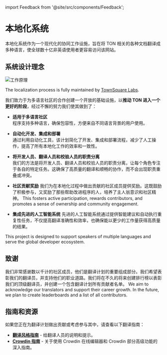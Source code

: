 import Feedback from '@site/src/components/Feedback';

# 本地化系统

本地化系统作为一个现代化的协同工作设施，旨在将 TON 相关的各种文档翻译成多种语言，使全球数十亿非英语使用者更容易访问该网站。

## 系统设计理念

![工作原理](/img/localizationProgramGuideline/localization-program.png)

The localization process is fully maintained by [TownSquare Labs](https://github.com/TownSquareXYZ).

我们致力于为多语言社区的合作创建一个开放的基础设施，以**推动 TON 进入一个更好的阶段**，经过不懈的努力我们使其做到了：

- **适用于多语言社区**\
   程序支持多种语言，确保包容性，方便来自不同语言背景的用户使用。

- **自动化开发、集成和部署**\
   通过利用自动化工具，该计划简化了开发、集成和部署流程，减少了人工操作，提高了所有本地化工作的效率和一致性。

- **将开发人员、翻译人员和校验人员的职责分离**\
   我们的方法是将开发人员、翻译人员和校验人员的职责分离，让每个角色专注于各自的特定任务。这确保了高质量的翻译和顺畅的协作，而不会出现职责重叠或冲突。

- **社区贡献奖励**
   我们为在本地化过程中做出贡献的社区成员提供奖励。这既鼓励了积极参与，又奖励了那些帮助改进程序的人，培养了主人翁意识和社区精神。 This fosters active participation, rewards contributors, and promotes a sense of ownership and community engagement.

- **集成先进的人工智能系统**
   先进的人工智能系统通过提供智能建议和自动执行重复性任务，不仅提高翻译准确性和效率，也确保能以更少的工作量获得高质量的结果。

This project is designed to support speakers of multiple languages and serve the global developer ecosystem.

## 致谢

我们非常感谢数以千计的社区成员，他们是翻译计划的重要组成部分。我们希望表彰我们的翻译员，并支持他们的职业道路。我们将在不久的将来创建排行榜以表彰我们的顶级翻译员，并创建一个包含翻译计划所有贡献者名单。 We aim to acknowledge our translators and support their career growth. In the future, we plan to create leaderboards and a list of all contributors.

## 指南和资源

如果您正在为翻译计划做出贡献或考虑参与其中，请查看以下翻译指南：

- [**翻译风格指南**](/contribute/localization-program/translation-style-guide) - 给翻译人员的说明和提示。
- [**Crowdin 指南**](https://support.crowdin.com/online-editor/) - 关于使用 Crowdin 在线编辑器和 Crowdin 部分高级功能的深入指南。

<Feedback />

